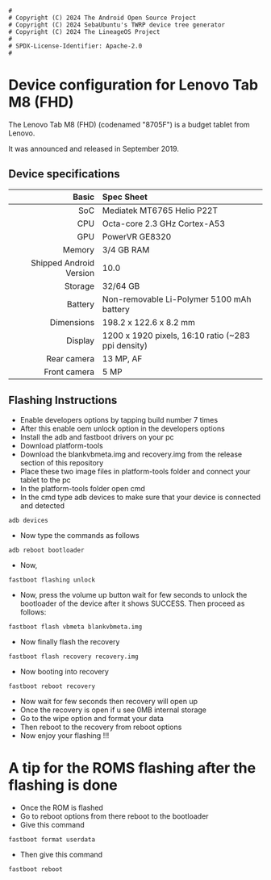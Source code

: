 ```
#
# Copyright (C) 2024 The Android Open Source Project
# Copyright (C) 2024 SebaUbuntu's TWRP device tree generator
# Copyright (C) 2024 The LineageOS Project
#
# SPDX-License-Identifier: Apache-2.0
#
```
Device configuration for Lenovo Tab M8 (FHD)
 =========================================

  The Lenovo Tab M8 (FHD) (codenamed "8705F") is a 
budget tablet from Lenovo.

  It was announced and released in September 2019.

  ## Device specifications

  Basic | Spec Sheet
 -------:|:-------------------------
 SoC | Mediatek MT6765 Helio P22T
 CPU | Octa-core 2.3 GHz Cortex-A53
 GPU | PowerVR GE8320
 Memory | 3/4 GB RAM
 Shipped Android Version | 10.0
 Storage | 32/64 GB
 Battery | Non-removable Li-Polymer 5100 mAh battery
 Dimensions | 198.2 x 122.6 x 8.2 mm
 Display | 1200 x 1920 pixels, 16:10 ratio (~283 ppi density)
 Rear camera | 13 MP, AF
 Front camera | 5 MP      


## Flashing Instructions

- Enable developers options by tapping build number 7 times
- After this enable oem unlock option in the developers options
- Install the adb and fastboot drivers on your pc
- Download platform-tools
- Download the blankvbmeta.img and recovery.img from the release section of this repository
- Place these two image files in platform-tools folder and connect your tablet to the pc
- In the platform-tools folder open cmd
- In the cmd type adb devices to make sure that your device is connected and detected
```
adb devices

```
- Now type the commands as follows
```
adb reboot bootloader

```
- Now,
```
fastboot flashing unlock

```
- Now, press the volume up button wait for few seconds to unlock the bootloader of the device after it shows SUCCESS. Then proceed as follows:
```
fastboot flash vbmeta blankvbmeta.img

```
- Now finally flash the recovery
```
fastboot flash recovery recovery.img

```
- Now booting into recovery
```
fastboot reboot recovery

```
- Now wait for few seconds then recovery will open up
- Once the recovery is open if u see 0MB internal storage
- Go to the wipe option and format your data
- Then reboot to the recovery from reboot options
- Now enjoy your flashing !!!

# A tip for the ROMS flashing after the flashing is done
- Once the ROM is flashed
- Go to reboot options from there reboot to the bootloader
- Give this command
```
fastboot format userdata

```
- Then give this command 
```
fastboot reboot

```
